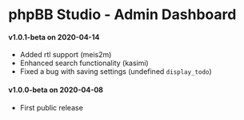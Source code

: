 # phpBB Studio - Admin Dashboard

#### v1.0.1-beta on 2020-04-14
- Added rtl support (meis2m)
- Enhanced search functionality (kasimi)
- Fixed a bug with saving settings (undefined `display_todo`) 

#### v1.0.0-beta on 2020-04-08
- First public release
